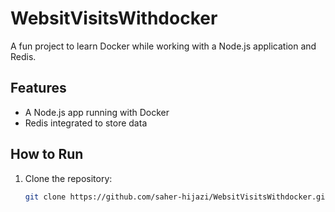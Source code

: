 # WebsitVisitsWithdocker

A fun project to learn Docker while working with a Node.js application and Redis.

## Features
- A Node.js app running with Docker
- Redis integrated to store data

## How to Run
1. Clone the repository:
   ```bash
   git clone https://github.com/saher-hijazi/WebsitVisitsWithdocker.git
